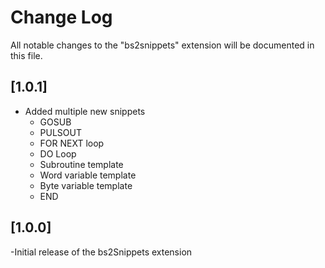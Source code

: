 # Change Log

All notable changes to the "bs2snippets" extension will be documented in this file.

## [1.0.1]
- Added multiple new snippets
    - GOSUB
    - PULSOUT
    - FOR NEXT loop
    - DO Loop
    - Subroutine template
    - Word variable template
    - Byte variable template
    - END

## [1.0.0]

-Initial release of the bs2Snippets extension
